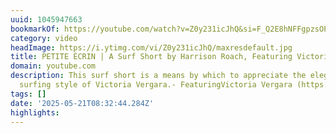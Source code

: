 ```yaml
---
uuid: 1045947663
bookmarkOf: https://youtube.com/watch?v=Z0y231icJhQ&si=F_Q2E8hNFFgpzsOP
category: video
headImage: https://i.ytimg.com/vi/Z0y231icJhQ/maxresdefault.jpg
title: PETITE ÉCRIN | A Surf Short by Harrison Roach, Featuring Victoria Vergara
domain: youtube.com
description: This surf short is a means by which to appreciate the elegant longboard
  surfing style of Victoria Vergara.- FeaturingVictoria Vergara (https://www.instagram....
tags: []
date: '2025-05-21T08:32:44.284Z'
highlights:
---
```




